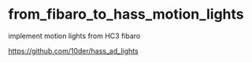 # from_fibaro_to_hass_motion_lights
implement motion lights from HC3 fibaro

https://github.com/10der/hass_ad_lights
